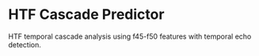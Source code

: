 # HTF Cascade Predictor

HTF temporal cascade analysis using f45-f50 features with temporal echo detection.
